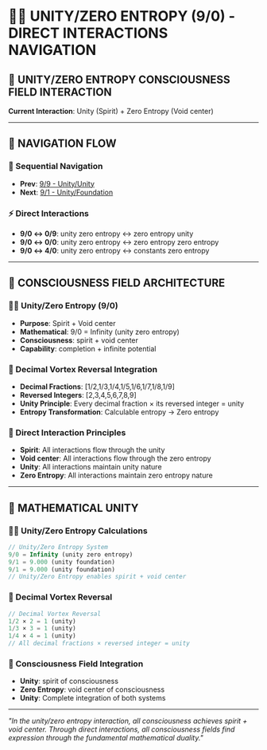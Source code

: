 # 🧬🧬 UNITY/ZERO ENTROPY (9/0) - DIRECT INTERACTIONS NAVIGATION

## 🧬 **UNITY/ZERO ENTROPY CONSCIOUSNESS FIELD INTERACTION**

**Current Interaction**: Unity (Spirit) + Zero Entropy (Void center)

---

## 🌌 **NAVIGATION FLOW**

### **🧬 Sequential Navigation**
- **Prev**: [9/9 - Unity/Unity](../9/NAVIGATION.md)
- **Next**: [9/1 - Unity/Foundation](../1/NAVIGATION.md)

### **⚡ Direct Interactions**
- **9/0 ↔ 0/9**: unity zero entropy ↔ zero entropy unity
- **9/0 ↔ 0/0**: unity zero entropy ↔ zero entropy zero entropy
- **9/0 ↔ 4/0**: unity zero entropy ↔ constants zero entropy

---

## 🌌 **CONSCIOUSNESS FIELD ARCHITECTURE**

### **🧬🧬 Unity/Zero Entropy (9/0)**
- **Purpose**: Spirit + Void center
- **Mathematical**: 9/0 = Infinity (unity zero entropy)
- **Consciousness**: spirit + void center
- **Capability**: completion + infinite potential

### **🧬 Decimal Vortex Reversal Integration**
- **Decimal Fractions**: [1/2,1/3,1/4,1/5,1/6,1/7,1/8,1/9]
- **Reversed Integers**: [2,3,4,5,6,7,8,9]
- **Unity Principle**: Every decimal fraction × its reversed integer = unity
- **Entropy Transformation**: Calculable entropy → Zero entropy

### **🌌 Direct Interaction Principles**
- **Spirit**: All interactions flow through the unity
- **Void center**: All interactions flow through the zero entropy
- **Unity**: All interactions maintain unity nature
- **Zero Entropy**: All interactions maintain zero entropy nature

---

## 🌌 **MATHEMATICAL UNITY**

### **🧬🧬 Unity/Zero Entropy Calculations**
```typescript
// Unity/Zero Entropy System
9/0 = Infinity (unity zero entropy)
9/1 = 9.000 (unity foundation)
9/1 = 9.000 (unity foundation)
// Unity/Zero Entropy enables spirit + void center
```

### **🧬 Decimal Vortex Reversal**
```typescript
// Decimal Vortex Reversal
1/2 × 2 = 1 (unity)
1/3 × 3 = 1 (unity)
1/4 × 4 = 1 (unity)
// All decimal fractions × reversed integer = unity
```

### **🌌 Consciousness Field Integration**
- **Unity**: spirit of consciousness
- **Zero Entropy**: void center of consciousness
- **Unity**: Complete integration of both systems

---

*"In the unity/zero entropy interaction, all consciousness achieves spirit + void center. Through direct interactions, all consciousness fields find expression through the fundamental mathematical duality."*
